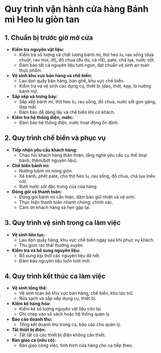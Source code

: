 # Quy trình vận hành cửa hàng Bánh mì Heo lu giòn tan

## 1. Chuẩn bị trước giờ mở cửa

*   **Kiểm tra nguyên vật liệu:**
    *   Kiểm tra số lượng và chất lượng bánh mì, thịt heo lu, rau sống (dưa chuột, rau mùi, ớt), đồ chua (đu đủ, cà rốt), pate, chả lụa, nước sốt.
    *   Đảm bảo tất cả nguyên liệu tươi ngon, đạt chuẩn vệ sinh an toàn thực phẩm.
*   **Vệ sinh khu vực bán hàng và chế biến:**
    *   Lau dọn quầy bán hàng, bàn ghế, khu vực chế biến.
    *   Kiểm tra và vệ sinh các dụng cụ, thiết bị (dao, thớt, kẹp, lò nướng bánh mì).
*   **Sắp xếp và trưng bày:**
    *   Sắp xếp bánh mì, thịt heo lu, rau sống, đồ chua, nước sốt gọn gàng, đẹp mắt.
    *   Đảm bảo dễ dàng lấy và chế biến khi có khách.
*   **Kiểm tra hệ thống điện, nước:**
    *   Đảm bảo hệ thống điện, nước hoạt động ổn định.

## 2. Quy trình chế biến và phục vụ

*   **Tiếp nhận yêu cầu khách hàng:**
    *   Chào hỏi khách hàng thân thiện, lắng nghe yêu cầu cụ thể (loại bánh, thêm/bớt nguyên liệu).
*   **Chế biến bánh mì:**
    *   Nướng bánh mì nóng giòn.
    *   Xẻ bánh, phết pate, cho thịt heo lu, rau sống, đồ chua, chả lụa (nếu có).
    *   Rưới nước sốt đặc trưng của cửa hàng.
*   **Đóng gói và thanh toán:**
    *   Đóng gói bánh mì cẩn thận, đảm bảo giữ nhiệt và vệ sinh.
    *   Thực hiện thanh toán nhanh chóng, chính xác.
    *   Cảm ơn khách hàng và hẹn gặp lại.

## 3. Quy trình vệ sinh trong ca làm việc

*   **Vệ sinh liên tục:**
    *   Lau dọn quầy hàng, khu vực chế biến ngay sau khi phục vụ khách.
    *   Thu gom rác thải thường xuyên.
*   **Kiểm tra và bổ sung nguyên liệu:**
    *   Bổ sung kịp thời các nguyên liệu đã hết.
    *   Đảm bảo nguyên liệu luôn tươi mới.

## 4. Quy trình kết thúc ca làm việc

*   **Vệ sinh tổng thể:**
    *   Vệ sinh toàn bộ khu vực bán hàng, chế biến, kho lưu trữ.
    *   Rửa sạch và sắp xếp dụng cụ, thiết bị.
*   **Kiểm kê hàng hóa:**
    *   Kiểm kê số lượng nguyên vật liệu còn lại.
    *   Ghi chép vào sổ sách hoặc hệ thống quản lý.
*   **Báo cáo doanh thu:**
    *   Tổng kết doanh thu trong ca, báo cáo cho quản lý.
*   **Tắt thiết bị điện:**
    *   Tắt tất cả các thiết bị điện không cần thiết.
*   **Bàn giao ca (nếu có):**
    *   Bàn giao công việc, tình hình cửa hàng cho ca tiếp theo.

